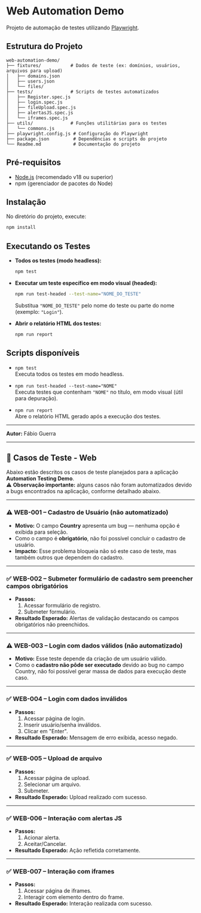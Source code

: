 # Web Automation Demo

Projeto de automação de testes utilizando [Playwright](https://playwright.dev/).

## Estrutura do Projeto

```
web-automation-demo/
├── fixtures/           # Dados de teste (ex: domínios, usuários, arquivos para upload)
│   ├── domains.json
│   ├── users.json
│   └── files/          
├── tests/              # Scripts de testes automatizados
│   ├── Register.spec.js
│   ├── login.spec.js
│   ├── fileUpload.spec.js
│   ├── alertasJS.spec.js
│   └── iframes.spec.js
├── utils/              # Funções utilitárias para os testes
│   └── commons.js
├── playwright.config.js # Configuração do Playwright
├── package.json         # Dependências e scripts do projeto
└── Readme.md            # Documentação do projeto
```

## Pré-requisitos

- [Node.js](https://nodejs.org/) (recomendado v18 ou superior)
- npm (gerenciador de pacotes do Node)

## Instalação

No diretório do projeto, execute:

```bash
npm install
```

## Executando os Testes

- **Todos os testes (modo headless):**
  ```bash
  npm test
  ```
- **Executar um teste específico em modo visual (headed):**
  ```bash
  npm run test-headed --test-name="NOME_DO_TESTE"
  ```
  Substitua `"NOME_DO_TESTE"` pelo nome do teste ou parte do nome (exemplo: `"Login"`).

- **Abrir o relatório HTML dos testes:**
  ```bash
  npm run report
  ```

## Scripts disponíveis

- `npm test`  
  Executa todos os testes em modo headless.

- `npm run test-headed --test-name="NOME"`  
  Executa testes que contenham `"NOME"` no título, em modo visual (útil para depuração).

- `npm run report`  
  Abre o relatório HTML gerado após a execução dos testes.

---

**Autor:** Fábio Guerra

---

## 📑 Casos de Teste - Web

Abaixo estão descritos os casos de teste planejados para a aplicação **Automation Testing Demo**.  
⚠️ **Observação importante:** alguns casos não foram automatizados devido a bugs encontrados na aplicação, conforme detalhado abaixo.

---

### ⚠️ WEB-001 – Cadastro de Usuário (não automatizado)
- **Motivo:** O campo **Country** apresenta um bug — nenhuma opção é exibida para seleção.  
- Como o campo é **obrigatório**, não foi possível concluir o cadastro de usuário.  
- **Impacto:** Esse problema bloqueia não só este caso de teste, mas também outros que dependem do cadastro.  

---

### ✅ WEB-002 – Submeter formulário de cadastro sem preencher campos obrigatórios
- **Passos:**
  1. Acessar formulário de registro.
  2. Submeter formulário.
- **Resultado Esperado:** Alertas de validação destacando os campos obrigatórios não preenchidos.

---


### ⚠️ WEB-003 – Login com dados válidos (não automatizado)
- **Motivo:** Esse teste depende da criação de um usuário válido.  
- Como o **cadastro não pôde ser executado** devido ao bug no campo Country, não foi possível gerar massa de dados para execução deste caso.  

---

### ✅ WEB-004 – Login com dados inválidos
- **Passos:**
  1. Acessar página de login.
  2. Inserir usuário/senha inválidos.
  3. Clicar em "Enter".
- **Resultado Esperado:** Mensagem de erro exibida, acesso negado.

---

### ✅ WEB-005 – Upload de arquivo
- **Passos:**
  1. Acessar página de upload.
  2. Selecionar um arquivo.
  3. Submeter.
- **Resultado Esperado:** Upload realizado com sucesso.

---

### ✅ WEB-006 – Interação com alertas JS
- **Passos:**
  1. Acionar alerta.
  2. Aceitar/Cancelar.
- **Resultado Esperado:** Ação refletida corretamente.

---

### ✅ WEB-007 – Interação com iframes
- **Passos:**
  1. Acessar página de iframes.
  2. Interagir com elemento dentro do frame.
- **Resultado Esperado:** Interação realizada com sucesso.
